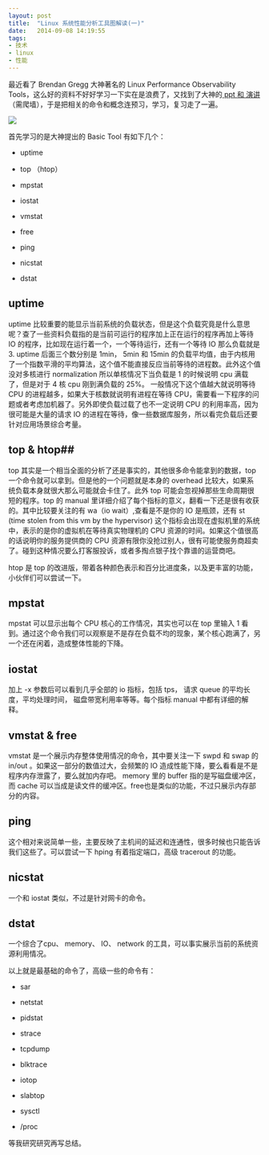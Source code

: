 ```yaml
---
layout:	post
title:	"Linux 系统性能分析工具图解读(一)"
date:	2014-09-08 14:19:55
tags:
- 技术
- linux
- 性能
---
```


最近看了 Brendan Gregg 大神著名的 Linux Performance Observability Tools，这么好的资料不好好学习一下实在是浪费了，又找到了大神的[ ppt 和 演讲](http://www.brendangregg.com/linuxperf.html)（需爬墙），于是把相关的命令和概念连预习，学习，复习走了一遍。

 ![](http://oilbeater.qiniudn.com/linux_observability_tools.png)

首先学习的是大神提出的 Basic Tool 有如下几个：

- uptime

- top （htop）

- mpstat

- iostat

- vmstat

- free

- ping

- nicstat

- dstat

## uptime ##

uptime 比较重要的能显示当前系统的负载状态，但是这个负载究竟是什么意思呢？查了一些资料负载指的是当前可运行的程序加上正在运行的程序再加上等待 IO 的程序，比如现在运行着一个，一个等待运行，还有一个等待 IO 那么负载就是3. uptime 后面三个数分别是 1min， 5min 和 15min 的负载平均值，由于内核用了一个指数平滑的平均算法，这个值不能直接反应当前等待的进程数。此外这个值没对多核进行 normalization 所以单核情况下当负载是 1 的时候说明 cpu 满载了，但是对于 4 核 cpu 刚到满负载的 25%。 一般情况下这个值越大就说明等待 CPU 的进程越多，如果大于核数就说明有进程在等待 CPU，需要看一下程序的问题或者考虑加机器了。另外即使负载过载了也不一定说明 CPU 的利用率高，因为很可能是大量的请求 IO 的进程在等待，像一些数据库服务，所以看完负载后还要针对应用场景综合考量。


## top & htop##

top 其实是一个相当全面的分析了还是事实的，其他很多命令能拿到的数据，top 一个命令就可以拿到。但是他的一个问题就是本身的 overhead 比较大，如果系统负载本身就很大那么可能就会卡住了。此外 top 可能会忽视掉那些生命周期很短的程序。top 的 manual 里详细介绍了每个指标的意义，翻看一下还是很有收获的。其中比较要关注的有 wa（io wait）,查看是不是你的 IO 是瓶颈，还有 st (time stolen from this vm by the hypervisor) 这个指标会出现在虚拟机里的系统中，表示的是你的虚拟机在等待真实物理机的 CPU 资源的时间。如果这个值很高的话说明你的服务提供商的 CPU 资源有限你没抢过别人，很有可能使服务商超卖了。碰到这种情况要么打客服投诉，或者多掏点银子找个靠谱的运营商吧。

htop 是 top 的改进版，带着各种颜色表示和百分比进度条，以及更丰富的功能，小伙伴们可以尝试一下。


## mpstat ##

mpstat 可以显示出每个 CPU 核心的工作情况，其实也可以在 top 里输入 1 看到。通过这个命令我们可以观察是不是存在负载不均的现象，某个核心跑满了，另一个还在闲着，造成整体性能的下降。 


## iostat ##

加上 -x 参数后可以看到几乎全部的 io 指标，包括 tps， 请求 queue 的平均长度，平均处理时间， 磁盘带宽利用率等等。每个指标 manual 中都有详细的解释。

## vmstat & free ##

vmstat 是一个展示内存整体使用情况的命令，其中要关注一下 swpd 和 swap 的 in/out 。如果这一部分的数值过大，会频繁的 IO 造成性能下降，要么看看是不是程序内存泄露了，要么就加内存吧。 memory 里的 buffer 指的是写磁盘缓冲区， 而 cache 可以当成是读文件的缓冲区。free也是类似的功能，不过只展示内存部分的内容。

## ping ##

这个相对来说简单一些，主要反映了主机间的延迟和连通性，很多时候也只能告诉我们这些了。可以尝试一下 hping 有着指定端口，高级 tracerout 的功能。

## nicstat ##

一个和 iostat 类似，不过是针对网卡的命令。

## dstat ##

一个综合了cpu、 memory、 IO、 network 的工具，可以事实展示当前的系统资源利用情况。

以上就是最基础的命令了，高级一些的命令有：

- sar

- netstat

- pidstat

- strace

- tcpdump

- blktrace

- iotop

- slabtop

- sysctl

- /proc

等我研究研究再写总结。
